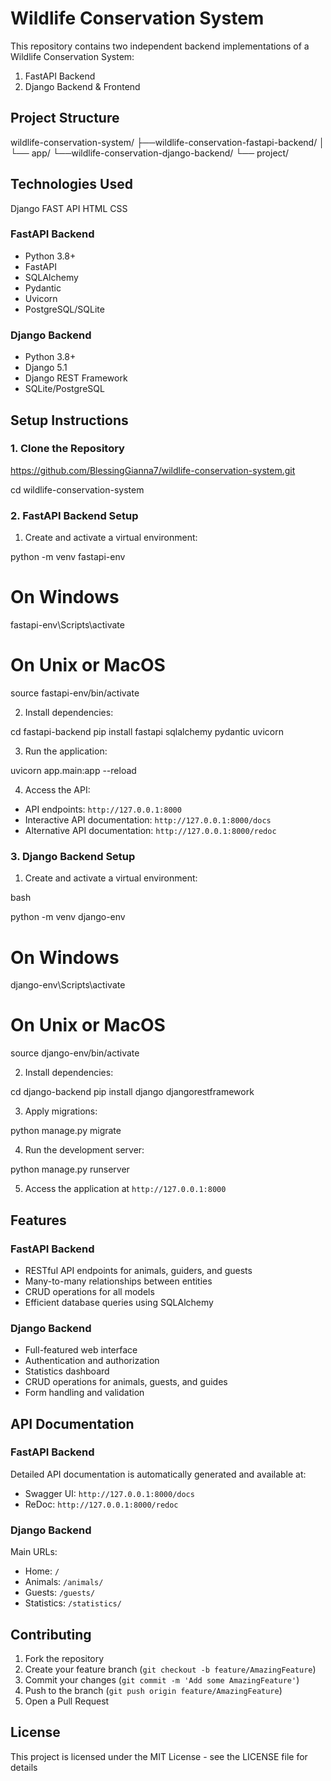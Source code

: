 # Wildlife Conservation System

This repository contains two independent backend implementations of a Wildlife Conservation System:
1. FastAPI Backend
2. Django Backend & Frontend

## Project Structure
wildlife-conservation-system/
├──wildlife-conservation-fastapi-backend/
│ └── app/
└──wildlife-conservation-django-backend/
└── project/

## Technologies Used
Django
FAST API
HTML
CSS

### FastAPI Backend
- Python 3.8+
- FastAPI
- SQLAlchemy
- Pydantic
- Uvicorn
- PostgreSQL/SQLite

### Django Backend
- Python 3.8+
- Django 5.1
- Django REST Framework
- SQLite/PostgreSQL

## Setup Instructions

### 1. Clone the Repository

https://github.com/BlessingGianna7/wildlife-conservation-system.git

cd wildlife-conservation-system


### 2. FastAPI Backend Setup

1. Create and activate a virtual environment:

python -m venv fastapi-env

# On Windows

fastapi-env\Scripts\activate

# On Unix or MacOS

source fastapi-env/bin/activate


2. Install dependencies:

cd fastapi-backend
pip install fastapi sqlalchemy pydantic uvicorn


3. Run the application:

uvicorn app.main:app --reload


4. Access the API:
- API endpoints: `http://127.0.0.1:8000`
- Interactive API documentation: `http://127.0.0.1:8000/docs`
- Alternative API documentation: `http://127.0.0.1:8000/redoc`

### 3. Django Backend Setup

1. Create and activate a virtual environment:

bash

python -m venv django-env

# On Windows

django-env\Scripts\activate

# On Unix or MacOS

source django-env/bin/activate


2. Install dependencies:

cd django-backend
pip install django djangorestframework

3. Apply migrations:

python manage.py migrate

4. Run the development server:

python manage.py runserver




5. Access the application at `http://127.0.0.1:8000`

## Features

### FastAPI Backend
- RESTful API endpoints for animals, guiders, and guests
- Many-to-many relationships between entities
- CRUD operations for all models
- Efficient database queries using SQLAlchemy

### Django Backend
- Full-featured web interface
- Authentication and authorization
- Statistics dashboard
- CRUD operations for animals, guests, and guides
- Form handling and validation

## API Documentation

### FastAPI Backend
Detailed API documentation is automatically generated and available at:
- Swagger UI: `http://127.0.0.1:8000/docs`
- ReDoc: `http://127.0.0.1:8000/redoc`

### Django Backend
Main URLs:
- Home: `/`
- Animals: `/animals/`
- Guests: `/guests/`
- Statistics: `/statistics/`

## Contributing
1. Fork the repository
2. Create your feature branch (`git checkout -b feature/AmazingFeature`)
3. Commit your changes (`git commit -m 'Add some AmazingFeature'`)
4. Push to the branch (`git push origin feature/AmazingFeature`)
5. Open a Pull Request

## License
This project is licensed under the MIT License - see the LICENSE file for details